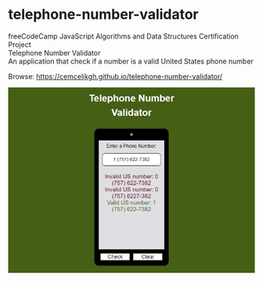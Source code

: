 # telephone-number-validator
freeCodeCamp JavaScript Algorithms and Data Structures Certification Project
<br>Telephone Number Validator
<br>An application that check if a number is a valid United States phone number

Browse: <https://cemcelikgh.github.io/telephone-number-validator/>

[![Telephone Number Validator Preview](./assets/telephone-number-validator-preview.jpg "Browse Telephone Number Validator")](https://cemcelikgh.github.io/telephone-number-validator/)
